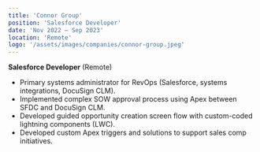 ```yaml
---
title: 'Connor Group'
position: 'Salesforce Developer'
date: 'Nov 2022 – Sep 2023'
location: 'Remote'
logo: '/assets/images/companies/connor-group.jpeg'
---
```


**Salesforce Developer** (Remote)

- Primary systems administrator for RevOps (Salesforce, systems integrations, DocuSign CLM).
- Implemented complex SOW approval process using Apex between SFDC and DocuSign CLM.
- Developed guided opportunity creation screen flow with custom-coded lightning components (LWC).
- Developed custom Apex triggers and solutions to support sales comp initiatives.

